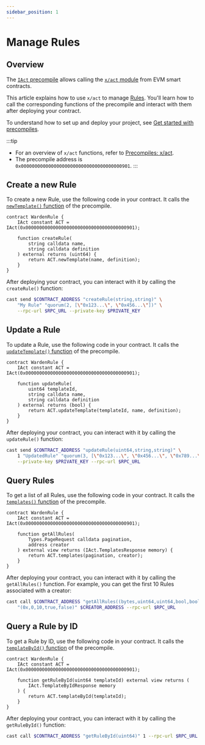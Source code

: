 ```yaml
---
sidebar_position: 1
---
```


# Manage Rules

## Overview

The [`IAct` precompile](https://github.com/warden-protocol/wardenprotocol/blob/main/precompiles/act/IAct.sol) allows calling the [`x/act` module](/learn/warden-protocol-modules/x-act) from EVM smart contracts.

This article explains how to use `x/act` to manage [Rules](/learn/warden-protocol-modules/x-act#rule). You'll learn how to call the corresponding functions of the precompile and interact with them after deploying your contract.

To understand how to set up and deploy your project, see [Get started with precompiles](../get-started-with-precompiles).

:::tip
- For an overview of `x/act` functions, refer to [Precompiles: x/act](../../precompiles/x-act#rules).
- The precompile address is `0x0000000000000000000000000000000000000901`.
:::

## Create a new Rule

To create a new Rule, use the following code in your contract. It calls the [`newTemplate()` function](../../precompiles/x-act#create-a-new-rule) of the precompile.

```solidity
contract WardenRule {
    IAct constant ACT = IAct(0x0000000000000000000000000000000000000901);

    function createRule(
        string calldata name,
        string calldata definition
    ) external returns (uint64) {
        return ACT.newTemplate(name, definition);
    }
}
```

After deploying your contract, you can interact with it by calling the `createRule()` function:

```bash
cast send $CONTRACT_ADDRESS "createRule(string,string)" \
    "My Rule" "quorum(2, [\"0x123...\", \"0x456...\"])" \
    --rpc-url $RPC_URL --private-key $PRIVATE_KEY
```

## Update a Rule

To update a Rule, use the following code in your contract. It calls the [`updateTemplate()` function](../../precompiles/x-act#update-a-rule) of the precompile.

```solidity
contract WardenRule {
    IAct constant ACT = IAct(0x0000000000000000000000000000000000000901);

    function updateRule(
        uint64 templateId,
        string calldata name,
        string calldata definition
    ) external returns (bool) {
        return ACT.updateTemplate(templateId, name, definition);
    }
}
```

After deploying your contract, you can interact with it by calling the `updateRule()` function:

```bash
cast send $CONTRACT_ADDRESS "updateRule(uint64,string,string)" \
    1 "UpdatedRule" "quorum(3, [\"0x123...\", \"0x456...\", \"0x789...\"])" \
    --private-key $PRIVATE_KEY --rpc-url $RPC_URL
```

## Query Rules

To get a list of all Rules, use the following code in your contract. It calls the [`templates()` function](../../precompiles/x-act#query-rules) of the precompile.

```solidity
contract WardenRule {
    IAct constant ACT = IAct(0x0000000000000000000000000000000000000901);

    function getAllRules(
        Types.PageRequest calldata pagination,
        address creator
    ) external view returns (IAct.TemplatesResponse memory) {
        return ACT.templates(pagination, creator);
    }
}
```

After deploying your contract, you can interact with it by calling the `getAllRules()` function. For example, you can get the first 10 Rules associated with a creator:

```bash
cast call $CONTRACT_ADDRESS "getAllRules((bytes,uint64,uint64,bool,bool),address)" \
    "(0x,0,10,true,false)" $CREATOR_ADDRESS --rpc-url $RPC_URL
```

## Query a Rule by ID

To get a Rule by ID, use the following code in your contract. It calls the [`templateById()` function](../../precompiles/x-act#query-a-rule-by-id) of the precompile.

```solidity
contract WardenRule {
    IAct constant ACT = IAct(0x0000000000000000000000000000000000000901);

    function getRuleById(uint64 templateId) external view returns (
        IAct.TemplateByIdResponse memory
    ) {
        return ACT.templateById(templateId);
    }
}
```

After deploying your contract, you can interact with it by calling the `getRuleById()` function:

```bash
cast call $CONTRACT_ADDRESS "getRuleById(uint64)" 1 --rpc-url $RPC_URL
```
